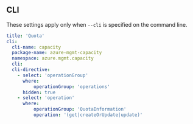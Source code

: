 ## CLI

These settings apply only when `--cli` is specified on the command line.

``` yaml $(cli)
title: 'Quota'
cli:
  cli-name: capacity
  package-name: azure-mgmt-capacity
  namespace: azure.mgmt.capacity
  cli:
  cli-directive:
    - select: 'operationGroup'
      where:
          operationGroup: 'operations'
      hidden: true
    - select: 'operation'
      where:
          operationGroup: 'QuotaInformation'
          operation: '(get|createOrUpdate|update)'
```
